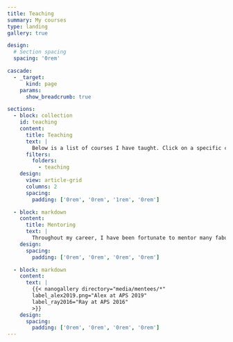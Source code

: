 ```yaml
---
title: Teaching
summary: My courses
type: landing
gallery: true

design:
  # Section spacing
  spacing: '0rem'

cascade:
  - _target:
      kind: page
    params:
      show_breadcrumb: true

sections:
  - block: collection
    id: teaching
    content:
      title: Teaching
      text: |
        Below is a list of courses I have taught. Click on a specific course to see more information.
      filters:
        folders:
          - teaching
    design:
      view: article-grid
      columns: 2
      spacing:
        padding: ['0rem', '0rem', '1rem', '0rem']

  - block: markdown
    content:
      title: Mentoring
      text: |
        Throughout my career, I have been fortunate to mentor many fabulous undergraduate student research assistants. Here are some of them presenting their work at various conferences.
    design:
      spacing:
        padding: ['0rem', '0rem', '0rem', '0rem']

  - block: markdown
    content:
      text: |
        {{< nanogallery directory="media/mentees/*" 
        label_alex2019.png="Alex at APS 2019"
        label_ray2016="Ray at APS 2016"
        >}}
    design:
      spacing:
        padding: ['0rem', '0rem', '0rem', '0rem']
---
```

